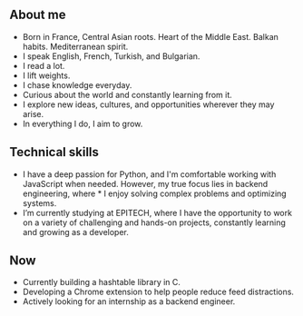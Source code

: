 ## About me

* Born in France, Central Asian roots. Heart of the Middle East. Balkan habits. Mediterranean spirit.
* I speak English, French, Turkish, and Bulgarian.
* I read a lot.
* I lift weights.
* I chase knowledge everyday.
* Curious about the world and constantly learning from it.
* I explore new ideas, cultures, and opportunities wherever they may arise.
* In everything I do, I aim to grow.
  
## Technical skills
* I have a deep passion for Python, and I'm comfortable working with JavaScript when needed. However, my true focus lies in backend engineering, where * I enjoy solving complex problems and optimizing systems.
* I’m currently studying at EPITECH, where I have the opportunity to work on a variety of challenging and hands-on projects, constantly learning and growing as a developer.

## Now
* Currently building a hashtable library in C.
* Developing a Chrome extension to help people reduce feed distractions.
* Actively looking for an internship as a backend engineer.
